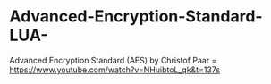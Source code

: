 # Advanced-Encryption-Standard-LUA-

Advanced Encryption Standard (AES) by Christof Paar = https://www.youtube.com/watch?v=NHuibtoL_qk&t=137s
